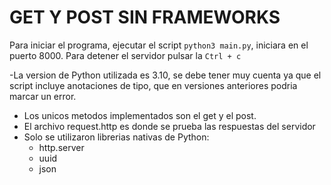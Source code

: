 # GET Y POST SIN FRAMEWORKS

Para iniciar el programa, ejecutar el script `python3 main.py`, iniciara en el puerto 8000. Para detener el servidor pulsar la `Ctrl + c`

-La version de Python utilizada es 3.10, se debe tener muy cuenta ya que el script incluye anotaciones de tipo, que en versiones anteriores podria marcar un error.
- Los unicos metodos implementados son el get y el post.
- El archivo request.http es donde se prueba las respuestas del servidor
- Solo se utilizaron librerias nativas de Python:
  - http.server
  - uuid
  - json
